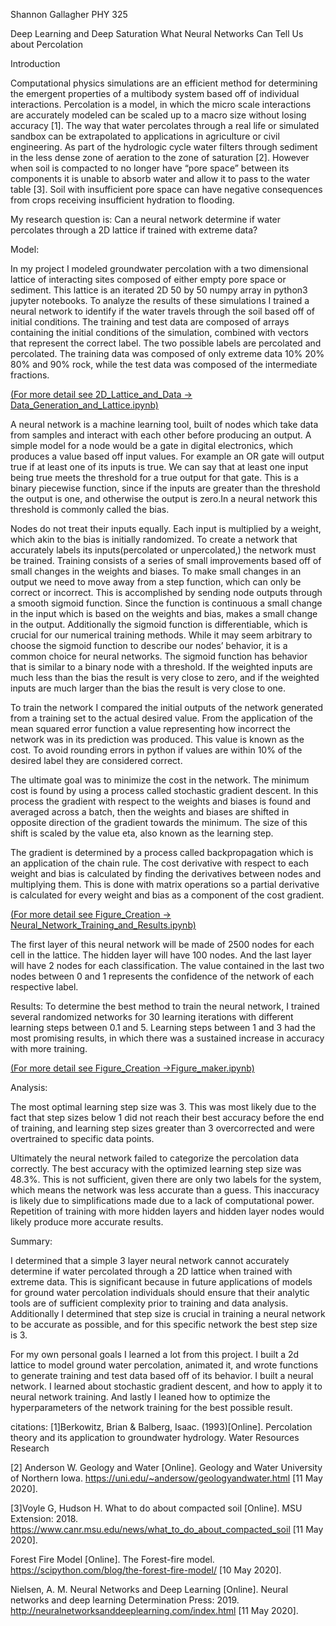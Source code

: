 Shannon Gallagher 
PHY 325



Deep Learning and Deep Saturation
What Neural Networks Can Tell Us about Percolation

Introduction

Computational physics simulations are an efficient method for determining the emergent properties of a multibody system based off of individual interactions. Percolation is a model, in which the micro scale interactions are accurately modeled can be scaled up to a macro size without losing accuracy [1]. The way that water percolates through a real life or simulated sandbox can be extrapolated to applications in agriculture or civil engineering. As part of the hydrologic cycle water filters through sediment in the less dense zone of aeration to the zone of saturation [2]. However when soil is compacted to no longer have “pore space” between its components it is unable to absorb water and allow it to pass to the water table [3]. Soil with insufficient pore space can have negative consequences from crops receiving insufficient hydration to flooding.

My research question is:
Can a neural network determine if water percolates through a 2D lattice if trained with extreme data?


Model:

In my project I modeled groundwater percolation with a two dimensional lattice of interacting sites composed of either empty pore space or sediment. This lattice is an iterated 2D 50 by 50 numpy array in python3 jupyter notebooks. To analyze the results of these simulations I trained a neural network to identify if the water travels through the soil based off of initial conditions. The training and test data are composed of arrays containing the initial conditions of the simulation, combined with vectors that represent the correct label. The two possible labels are percolated and percolated. The training data was composed of only extreme data 10% 20% 80% and 90% rock, while the test data was composed of the intermediate fractions.

[(For more detail see 2D_Lattice_and_Data -> Data_Generation_and_Lattice.ipynb)](https://github.com/Shannon2673/Computational_Final/blob/master/2dLattice_and_Data/Data_Generation_and_Lattice.ipynb)



 A neural network is a machine learning tool, built of nodes which take data from samples and interact with each other before producing an output. A simple model for a node would be a gate in digital electronics, which produces a value based off input values. For example an OR gate will output true if at least one of its inputs is true. We can say that at least one input being true meets the threshold for a true output for that gate. This is a binary piecewise function, since if the inputs are greater than the threshold the output is one, and otherwise the output is zero.In a neural network this threshold is commonly called the bias. 

 Nodes do not treat their inputs equally. Each input is multiplied by a weight, which akin to the bias is initially randomized. To create a network that accurately labels its inputs(percolated or unpercolated,) the network must be trained. Training consists of a series of small improvements based off of small changes in the weights and biases. To make small changes in an output we need to move away from a step function, which can only be correct or incorrect.
This is accomplished by sending node outputs through a smooth sigmoid function. Since the function is continuous a small change in the input which is based on the weights and bias, makes a small change in the output. Additionally the sigmoid function is differentiable, which is crucial for our numerical training methods.
While it may seem arbitrary to choose the sigmoid function to describe our nodes’ behavior, it is a common choice for neural networks. The sigmoid function has behavior that is similar to a binary node with a threshold. If the weighted inputs are much less than the bias the result is very close to zero, and if the weighted inputs are much larger than the bias the result is very close to one.

To train the network I compared the initial outputs of the network generated from a training set to the actual desired value. From the application of the mean squared error function   a value representing how incorrect the network was in its prediction was produced. This value is known as the cost. To avoid rounding errors in python if values are within 10% of the desired label they are considered correct.

The ultimate goal was to minimize the cost in the network. The minimum cost is found by using a process called stochastic gradient descent. In this process the gradient with respect to the weights and biases is found and averaged across a batch, then the weights and biases are shifted in opposite direction of the gradient towards the minimum. The size of this shift is scaled by the value eta, also known as the learning step. 

The gradient is determined by a process called backpropagation which is an application of the chain rule. The cost derivative with respect to each weight and bias is calculated by finding the derivatives between nodes and multiplying them. This is done with matrix operations so a partial derivative is calculated for every weight and bias as a component of the cost gradient. 

[(For more detail see Figure_Creation -> Neural_Network_Training_and_Results.ipynb)](https://github.com/Shannon2673/Computational_Final/blob/master/Figure_Creation/Neural_Network_Training_and_Results.ipynb)

The first layer of this neural network will be made of 2500 nodes for each cell in the lattice. The hidden layer will have 100 nodes. And the last layer will have 2 nodes for each classification. The value contained in the last two nodes between 0 and 1 represents the confidence of the network of each respective label.

Results:
To determine the best method to train the neural network, I trained several randomized networks for 30 learning iterations with different learning steps between 0.1 and 5. Learning steps between 1 and 3 had the most promising results, in which there was a sustained increase in accuracy with more training.

[(For more detail see Figure_Creation ->Figure_maker.ipynb)](https://github.com/Shannon2673/Computational_Final/blob/master/Figure_Creation/Figure_Maker.ipynb)

Analysis:

The most optimal learning step size was 3. This was most likely due to the fact that step sizes below 1 did not reach their best accuracy before the end of training, and learning step sizes greater than 3 overcorrected and were overtrained to specific data points.

Ultimately the neural network failed to categorize the percolation data correctly. The best accuracy with the optimized learning step size was 48.3%. This is not sufficient, given there are only two labels for the system, which means the network was less accurate than a guess. This inaccuracy is likely due to simplifications made due to a lack of computational power. Repetition of training with more hidden layers and hidden layer nodes would likely produce more accurate results.

Summary:

I determined that a simple 3 layer neural network cannot accurately determine if water percolated through a 2D lattice when trained with extreme data. This is significant because in future applications of models for ground water percolation individuals should ensure that their analytic tools are of sufficient complexity prior to training and data analysis. Additionally I determined that step size is crucial in training a neural network to be accurate as possible, and for this specific network the best step size is 3. 

For my own personal goals I learned a lot from this project. I built a 2d lattice to model ground water percolation, animated it, and wrote functions to generate training and test data based off of its behavior. I built a neural network.  I learned about stochastic gradient descent, and how to apply it to neural network training. And lastly I leaned how to optimize the hyperparameters of the network training for the best possible result.




citations:
[1]Berkowitz, Brian & Balberg, Isaac. (1993)[Online]. Percolation theory and its application to groundwater hydrology. Water Resources Research

[2] Anderson W. Geology and Water [Online]. Geology and Water University of Northern Iowa. https://uni.edu/~andersow/geologyandwater.html [11 May 2020].

[3]Voyle G, Hudson H. What to do about compacted soil [Online]. MSU Extension: 2018. https://www.canr.msu.edu/news/what_to_do_about_compacted_soil [11 May 2020].

Forest Fire Model [Online]. The Forest-fire model. 
https://scipython.com/blog/the-forest-fire-model/ [10 May 2020].

Nielsen, A. M. Neural Networks and Deep Learning [Online]. Neural networks and deep learning Determination Press: 2019. http://neuralnetworksanddeeplearning.com/index.html [11 May 2020].
